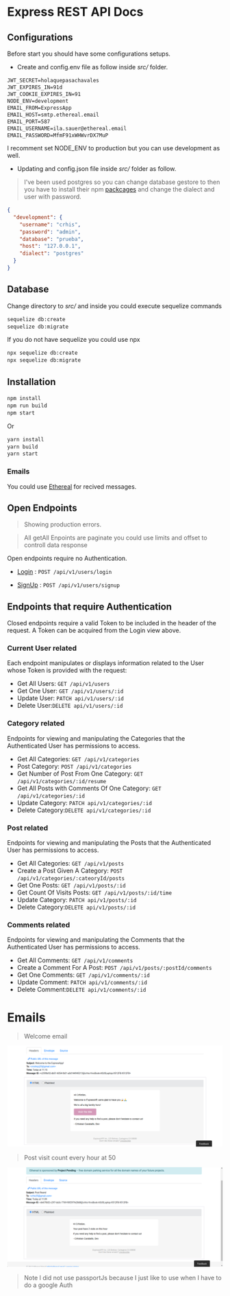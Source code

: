 # Express REST API Docs

## Configurations

Before start you should have some configurations setups.

- Create and config.env file as follow inside *src/* folder.


```dosini
JWT_SECRET=holaquepasachavales
JWT_EXPIRES_IN=91d
JWT_COOKIE_EXPIRES_IN=91
NODE_ENV=development
EMAIL_FROM=ExpressApp
EMAIL_HOST=smtp.ethereal.email
EMAIL_PORT=587
EMAIL_USERNAME=ila.sauer@ethereal.email
EMAIL_PASSWORD=MfmF91xWHWvrDX7MuP
```

I recomment set NODE_ENV to production but you can use development as well.

- Updating and config.json file inside *src/* folder as follow.

> I've been used postgres so you can change database gestore to then you have to install their npm [packcages](https://sequelize.org/master/manual/getting-started.html) and change the dialect and user with password.

```json
{
  "development": {
    "username": "crhis",
    "password": "admin",
    "database": "prueba",
    "host": "127.0.0.1",
    "dialect": "postgres"
  }
}
```
## Database 

Change directory to *src/* and inside you could execute sequelize commands

```sh
sequelize db:create
sequelize db:migrate
```
If you do not have sequelize you could use npx

```sh
npx sequelize db:create
npx sequelize db:migrate
```


## Installation

```sh
npm install 
npm run build
npm start
```

Or

```sh
yarn install
yarn build
yarn start
```

### Emails

You could use [Ethereal](https://ethereal.email/) for recived messages.

## Open Endpoints

> Showing production errors.

> All getAll Enpoints are paginate you could use limits and offset to controll data response

Open endpoints require no Authentication.

* [Login](./docs/login.md) : `POST /api/v1/users/login`

* [SignUp](./docs/signup.md) : `POST /api/v1/users/signup`
  
## Endpoints that require Authentication

Closed endpoints require a valid Token to be included in the header of the
request. A Token can be acquired from the Login view above.

### Current User related

Each endpoint manipulates or displays information related to the User whose
Token is provided with the request:

* Get All Users: `GET /api/v1/users`
* Get One User: `GET /api/v1/users/:id`
* Update User: `PATCH api/v1/users/:id`
* Delete User:`DELETE api/v1/users/:id`

### Category related

Endpoints for viewing and manipulating the Categories that the Authenticated User
has permissions to access.

* Get All Categories: `GET /api/v1/categories`
* Post Category: `POST /api/v1/categories`
* Get Number of Post From One Category: `GET /api/v1/categories/:id/resume`
* Get All Posts with Comments Of One Category: `GET /api/v1/categories/:id`
* Update Category: `PATCH api/v1/categories/:id`
* Delete Category:`DELETE api/v1/categories/:id`

### Post related

Endpoints for viewing and manipulating the Posts that the Authenticated User
has permissions to access.

* Get All Categories: `GET /api/v1/posts`
* Create a Post Given A Category: `POST /api/v1/categories/:cateoryId/posts`
* Get One Posts: `GET /api/v1/posts/:id`
* Get Count Of Visits Posts: `GET /api/v1/posts/:id/time`
* Update Category: `PATCH api/v1/posts/:id`
* Delete Category:`DELETE api/v1/posts/:id`

### Comments related

Endpoints for viewing and manipulating the Comments that the Authenticated User
has permissions to access.

* Get All Comments: `GET /api/v1/comments`
* Create a Comment For A Post: `POST /api/v1/posts/:postId/comments`
* Get One Comments: `GET /api/v1/comments/:id`
* Update Comment: `PATCH api/v1/comments/:id`
* Delete Comment:`DELETE api/v1/comments/:id`

# Emails

> Welcome email

![Welcome](./images/Welcome.png)

> Post visit count every hour at 50

![Welcome](./images/visitCount.png)

> Note I did not use passportJs because I just like to use when I have to do a google Auth 

